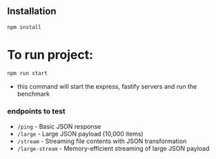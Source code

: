 
## Installation

```bash
npm install
```

# To run project:
```bash
npm run start
 ```
- this command will start the express, fastify servers and run the benchmark

### endpoints to test
* ```/ping``` - Basic JSON response
* ```/large``` - Large JSON payload (10,000 items)
* ```/stream``` - Streaming file contents with JSON transformation
* ```/large-stream``` - Memory-efficient streaming of large JSON payload